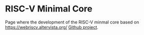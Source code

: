 # RISC-V Minimal Core
<link rel="stylesheet" type="text/css" href="/css/style.css">

Page where the development of the RISC-V minmal core based on https://webriscv.altervista.org/
[Github project](https://github.com/DiscreteVic/RISC-V-minimal-core).
